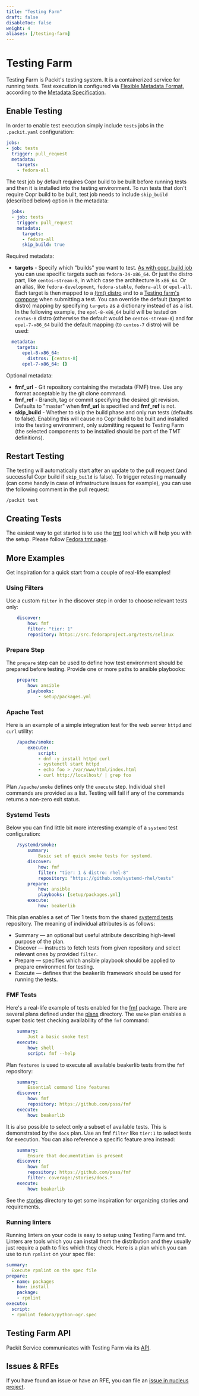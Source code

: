 ```yaml
---
title: "Testing Farm"
draft: false
disableToc: false
weight: 4
aliases: [/testing-farm]
---
```


# Testing Farm

Testing Farm is Packit's testing system.
It is a containerized service for running tests.
Test execution is configured via [Flexible Metadata Format][fmf],
according to the [Metadata Specification][spec].

## Enable Testing

In order to enable test execution simply include `tests` jobs in the `.packit.yaml` configuration:

```yaml
jobs:
- job: tests
  trigger: pull_request
  metadata:
    targets:
    - fedora-all
```
The test job by default requires Copr build to be built before running tests and then
it is installed into the testing environment.
To run tests that don't require Copr build to be built, test job needs to include `skip_build` (described below) option in the metadata:
```yaml
  jobs:
  - job: tests
    trigger: pull_request
    metadata:
      targets:
      - fedora-all
      skip_build: true
```

Required metadata:
* **targets** - Specify which "builds" you want to test.
[As with copr_build job](/docs/configuration#available-copr-build-targets) you can use
specific targets such as `fedora-34-x86_64`. Or just the distro part,
like `centos-stream-8`, in which case the architecture is `x86_64`. Or an alias,
like `fedora-development`, `fedora-stable`, `fedora-all` or `epel-all`.
Each target is then mapped to a [(tmt) distro](https://tmt.readthedocs.io/en/latest/spec/context.html#dimension)
and to a [Testing farm's compose](https://api.dev.testing-farm.io/v0.1/composes)
when submitting a test. You can override the default (target to distro) mapping by
specifying `targets` as a dictionary instead of as a list.
In the following example, the `epel-8-x86_64` build will be tested on `centos-8`
distro (otherwise the default would be `centos-stream-8`) and for
`epel-7-x86_64` build the default mapping (to `centos-7` distro) will be used:
```yaml
  metadata:
    targets:
      epel-8-x86_64:
        distros: [centos-8]
      epel-7-x86_64: {}
```

Optional metadata:
* **fmf_url** - Git repository containing the metadata (FMF) tree.
  Use any format acceptable by the git clone command.
* **fmf_ref** - Branch, tag or commit specifying the desired git revision.
  Defaults to "master" when **fmf_url** is specified and **fmf_ref** is not.
* **skip_build** - Whether to skip the build phase and only run tests (defaults to false). 
  Enabling this will cause no Copr build to be built and installed into the testing environment, 
  only submitting request to Testing Farm (the selected components to be installed should be part of the TMT definitions).

## Restart Testing

The testing will automatically start after an update to the pull request
(and successful Copr build if `skip_build` is false).
To trigger retesting manually (can come handy in case of infrastructure
issues for example), you can use the following comment in the pull request:

    /packit test

## Creating Tests

The easiest way to get started is to use the [tmt][tmt] tool
which will help you with the setup.
Please follow [Fedora tmt page][fedora-tmt].

## More Examples

Get inspiration for a quick start from a couple of real-life examples!

### Using Filters

Use a custom `filter` in the discover step in order to choose relevant tests only:

```yaml
    discover:
        how: fmf
        filter: "tier: 1"
        repository: https://src.fedoraproject.org/tests/selinux
```

### Prepare Step

The `prepare` step can be used to define how test environment should be prepared before testing.
Provide one or more paths to ansible playbooks:

```yaml
    prepare:
        how: ansible
        playbooks:
            - setup/packages.yml
```

### Apache Test

Here is an example of a simple integration test for the web server `httpd` and `curl` utility:

```yaml
    /apache/smoke:
        execute:
            script:
            - dnf -y install httpd curl
            - systemctl start httpd
            - echo foo > /var/www/html/index.html
            - curl http://localhost/ | grep foo
```

Plan `/apache/smoke` defines only the `execute` step.
Individual shell commands are provided as a list.
Testing will fail if any of the commands returns a non-zero exit status.

### Systemd Tests

Below you can find little bit more interesting example of a `systemd` test configuration:

```yaml
    /systemd/smoke:
        summary:
            Basic set of quick smoke tests for systemd.
        discover:
            how: fmf
            filter: "tier: 1 & distro: rhel-8"
            repository: "https://github.com/systemd-rhel/tests"
        prepare:
            how: ansible
            playbooks: [setup/packages.yml]
        execute:
            how: beakerlib
```

This plan enables a set of Tier 1 tests from the shared [systemd tests][systemd-tests] repository.
The meaning of individual attributes is as follows:

- Summary — an optional but useful attribute describing high-level purpose of the plan.
- Discover — instructs to fetch tests from given repository and select relevant ones by provided `filter`.
- Prepare — specifies which ansible playbook should be applied to prepare environment for testing.
- Execute — defines that the beakerlib framework should be used for running the tests.

### FMF Tests

Here's a real-life example of tests enabled for the [fmf][fmf] package.
There are several plans defined under the [plans](https://github.com/psss/fmf/tree/master/plans) directory.
The `smoke` plan enables a super basic test checking availability of the `fmf` command:

```yaml
    summary:
    	Just a basic smoke test
    execute:
    	how: shell
    	script: fmf --help
```

Plan `features` is used to execute all available beakerlib tests from the `fmf` repository:

```yaml
    summary:
    	Essential command line features
    discover:
    	how: fmf
    	repository: https://github.com/psss/fmf
    execute:
    	how: beakerlib
```

It is also possible to select only a subset of available tests.
This is demonstrated by the `docs` plan.
Use an fmf `filter` like `tier:1` to select tests for execution.
You can also reference a specific feature area instead:

```yaml
    summary:
    	Ensure that documentation is present
    discover:
    	how: fmf
    	repository: https://github.com/psss/fmf
    	filter: coverage:/stories/docs.*
    execute:
    	how: beakerlib
```

See the [stories](https://github.com/psss/fmf/tree/master/stories) directory to get some inspiration for organizing stories and requirements.

### Running linters

Running linters on your code is easy to setup using Testing Farm and tmt.
Linters are tools which you can install from the distribution and they usually
just require a path to files which they check. Here is a plan which you can use
to run `rpmlint` on your spec file:

```yaml
summary:
  Execute rpmlint on the spec file
prepare:
  - name: packages
    how: install
    package:
    - rpmlint
execute:
  script:
  - rpmlint fedora/python-ogr.spec
```

## Testing Farm API

Packit Service communicates with Testing Farm via its [API][testing-farm-api].

## Issues & RFEs

If you have found an issue or have an RFE, you can file an [issue in nucleus project][issues].

[fmf]: https://fmf.readthedocs.io/
[tmt]: https://tmt.readthedocs.io/
[fedora-tmt]: https://docs.fedoraproject.org/en-US/ci/tmt
[spec]: https://tmt.readthedocs.io/en/latest/spec.html
[systemd-tests]: https://github.com/systemd-rhel/tests
[testing-farm-api]: https://testing-farm.gitlab.io/api
[issues]: https://gitlab.com/testing-farm/general/-/issues

